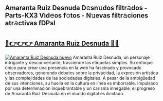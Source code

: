 ## Amaranta Ruiz Desnuda D𝚎sn𝚞dos filtr𝚊dos - Parts-KX3 Vid𝚎os f𝚘tos - N𝚞evas filtr𝚊ciones atr𝚊ctivas fDPsl

# <h2><a href="http://mb3vzxb.tromn.icu/?c=Amaranta+Ruiz+Desnuda">🔗👉👉👉 Amaranta Ruiz Desnuda 🔗🔗</a></h2>

[![Amaranta Ruiz Desnuda nuevo](https://i.imgur.com/pEAQMta.gif)](http://mb3vzxb.tromn.icu/?c=Amaranta+Ruiz+Desnuda)
Amaranta Ruiz Desnuda, un personaje intrigante y desconcertante, trasciende las etiquetas simples. Su enfoque único para crear una presencia en la web ha fascinado y provocado observadores, generando debates sobre la privacidad, la expresión artística y las complejidades de las sociedades digitales. A pesar de la ambigüedad de sus intenciones, su huella en la cultura en línea es imborrable. Impulsado por una determinación inquebrantable y un carisma innegable, el progreso de Amaranta Ruiz Desnuda en el mundo digital es ilimitado.
